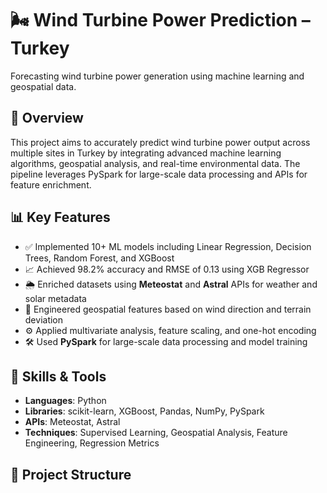 # 🌬️ Wind Turbine Power Prediction – Turkey

Forecasting wind turbine power generation using machine learning and geospatial data.

## 🚀 Overview

This project aims to accurately predict wind turbine power output across multiple sites in Turkey by integrating advanced machine learning algorithms, geospatial analysis, and real-time environmental data. The pipeline leverages PySpark for large-scale data processing and APIs for feature enrichment.

## 📊 Key Features

- ✅ Implemented 10+ ML models including Linear Regression, Decision Trees, Random Forest, and XGBoost
- 📈 Achieved 98.2% accuracy and RMSE of 0.13 using XGB Regressor
- 🌦️ Enriched datasets using **Meteostat** and **Astral** APIs for weather and solar metadata
- 🧭 Engineered geospatial features based on wind direction and terrain deviation
- ⚙️ Applied multivariate analysis, feature scaling, and one-hot encoding
- 🛠️ Used **PySpark** for large-scale data processing and model training

## 🧠 Skills & Tools

- **Languages**: Python  
- **Libraries**: scikit-learn, XGBoost, Pandas, NumPy, PySpark  
- **APIs**: Meteostat, Astral  
- **Techniques**: Supervised Learning, Geospatial Analysis, Feature Engineering, Regression Metrics

## 📂 Project Structure

